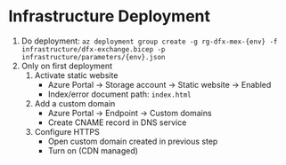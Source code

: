 # Infrastructure Deployment

1. Do deployment: `az deployment group create -g rg-dfx-mex-{env} -f infrastructure/dfx-exchange.bicep -p infrastructure/parameters/{env}.json`
1. Only on first deployment
   1. Activate static website
      - Azure Portal -> Storage account -> Static website -> Enabled
      - Index/error document path: `index.html`
   1. Add a custom domain
      - Azure Portal -> Endpoint -> Custom domains
      - Create CNAME record in DNS service
   1. Configure HTTPS
      - Open custom domain created in previous step
      - Turn on (CDN managed)
